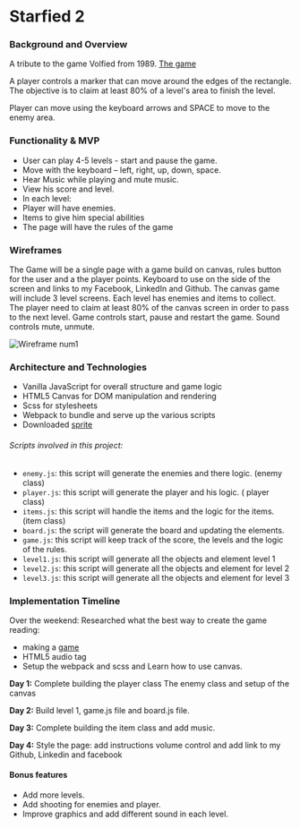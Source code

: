 # Starfied 2

### Background and Overview

A tribute to the game Volfied from 1989.
[The game](https://www.youtube.com/watch?v=RxuMVqkLD7o)

A player controls a marker that can move around the edges of the rectangle. The objective is to claim at least 80% of a level's area to finish the level.

Player can move using the keyboard arrows and SPACE to move to the enemy area.

### Functionality & MVP
*	User can play 4-5 levels - start and pause the game.
*	Move with the keyboard – left, right, up, down, space.
*	Hear Music while playing and mute music.
*	View his score and level.
*	In each level:
  *	Player will have enemies.
  *	Items to give him special abilities
*	The page will have the rules of the game


### Wireframes
The Game will be a single page with a game build on canvas, rules button for the user and a the player points. Keyboard to use on the side of the screen and links to my Facebook, LinkedIn and Github.
The canvas game will include 3 level screens. Each level has enemies and items to collect.
The player need to claim at least 80% of the canvas screen in order to pass to the next level.
Game controls start, pause and restart the game.
Sound controls mute, unmute.

![Wireframe num1 ](assets/doc/starfied.png)



### Architecture and Technologies
*	Vanilla JavaScript for overall structure and game logic
*	HTML5 Canvas for DOM manipulation and rendering
*	Scss for stylesheets
*	Webpack to bundle and serve up the various scripts
*	Downloaded [sprite](https://opengameart.org/content/complete-spaceship-game-art-pack)

###### Scripts involved in this project:
*	`enemy.js`: this script will generate the enemies and there logic. (enemy class)
*	`player.js`: this script will generate the player and his logic. ( player class)
*	`items.js`: this script will handle the items and the logic for the items. (item class)
*	`board.js`: the script will generate the board and updating the elements.
*	`game.js`: this script will keep track of the score, the levels and the logic of the rules.
*	`level1.js`: this script will generate all the objects and element level 1
*	`level2.js`: this script will generate all the objects and element for level 2  
*	`level3.js`: this script will generate all the objects and element for level 3

### Implementation Timeline
Over the weekend:
Researched what the best way to create the game
reading:
*	making a [game](https://hackernoon.com/making-a-game-with-javascript-and-pixijs-part-1-e3235139cd6f)
*	HTML5 audio tag
* Setup the webpack and scss and Learn how to use canvas.

**Day 1:**
Complete building the player class
The enemy class and setup of the canvas

**Day 2:**
Build level 1, game.js file and board.js file.

**Day 3:**
	Complete building the item class and add music.

**Day 4:**
	Style the page: add instructions volume control and add link to my Github, Linkedin and facebook   

#### Bonus features
* Add more levels.
* Add shooting for enemies and player.
* Improve graphics and add different sound in each level.  
